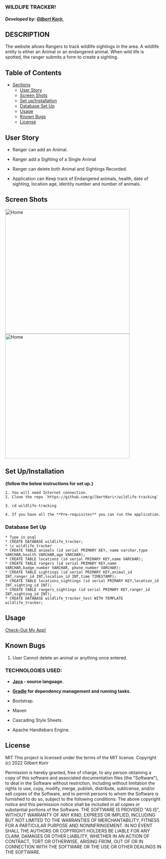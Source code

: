 ### WILDLIFE TRACKER!

##### Developed by: [Gilbert Korir.](https://github.com/gilbertKorir)

## DESCRIPTION 
The website allows Rangers to track wildlife sightings in the area. A wildlife entity is either an Animal or an endangered animal. When wild life is spotted, the ranger submits a form to create a sighting.


## Table of Contents

- [Sections](#sections)
    - [User Story](#install)
    - [Screen Shots](#screen-shots)
    - [Set up/Installation](#setup/insallation)
    - [Database Set Up](#database-set-up)
    - [Usage](#usage)
    - [Known Bugs](#known-bugs)
    - [License](#license)

    
## User Story

- Ranger can add an Animal.

- Ranger add a Sighting of a Single Animal

- Ranger can delete both Animal and Sightings Recorded.

- Application can Keep track of Endangered animals, health, date of sighting, location age, identity number and number of animals.

## Screen Shots

<img src="https://i.postimg.cc/hPC3JZNS/scr2.png" alt="Home" width="400"><img src="https://i.postimg.cc/FRgThTjX/scr1.png" alt="Home" width="400">


## Set Up/Installation

**{follow the below instructions for set up.}**
```
1. You will need Internet connection.
2. Clone the repo `https://github.com/gilbertKorir/wildlife-tracking`

3. cd wildlife-tracking

4. If you have all the **Pre-requisites** you can run the application.
```

### Database Set Up
```
* Type in psql
* CREATE DATABASE wildlife_tracker;
* \c wildlife_tracker
* CREATE TABLE animals (id serial PRIMARY KEY, name varchar,type VARCHAR,health VARCHAR,age VARCHAR);
* CREATE TABLE locations (id serial PRIMARY KEY,name VARCHAR);
* CREATE TABLE rangers (id serial PRIMARY KEY,name VARCHAR,badge_number VARCHAR, phone_number VARCHAR);
* CREATE TABLE sightings (id serial PRIMARY KEY,animal_id INT,ranger_id INT,location_id INT,time TIMESTAMP);
* CREATE TABLE locations_sightings (id serial PRIMARY KEY,location_id INT,sighting_id INT);
* CREATE TABLE rangers_sightings (id serial PRIMARY KEY,ranger_id INT,sighting_id INT);
* CREATE DATABASE wildlife_tracker_test WITH TEMPLATE wildlife_tracker;
```

## Usage

[Check-Out My App!](https://wl-tracker.herokuapp.com/)

## Known Bugs
1. User Cannot delete an animal or anything once entered.

### TECHNOLOGIES USED:

- **[Java](https://java.com/en/download/) - source language.**

- **[Gradle](https://gradle.org/) for dependency management and running tasks.**

- Bootstrap.
- Maven
- Cascading Style Sheets.
- Apache Handlebars Engine.


## License

MIT This project is licensed under the terms of the MIT license. Copyright (c) 2022 Gilbert Korir

Permission is hereby granted, free of charge, to any person obtaining a copy of this software and associated documentation files (the "Software"), to deal in the Software without restriction, including without limitation the rights to use, copy, modify, merge, publish, distribute, sublicense, and/or sell copies of the Software, and to permit persons to whom the Software is furnished to do so, subject to the following conditions:
The above copyright notice and this permission notice shall be included in all copies or substantial portions of the Software.
THE SOFTWARE IS PROVIDED "AS IS", WITHOUT WARRANTY OF ANY KIND, EXPRESS OR IMPLIED, INCLUDING BUT NOT LIMITED TO THE WARRANTIES OF MERCHANTABILITY, FITNESS FOR A PARTICULAR PURPOSE AND NONINFRINGEMENT. IN NO EVENT SHALL THE AUTHORS OR COPYRIGHT HOLDERS BE LIABLE FOR ANY CLAIM, DAMAGES OR OTHER LIABILITY, WHETHER IN AN ACTION OF CONTRACT, TORT OR OTHERWISE, ARISING FROM, OUT OF OR IN CONNECTION WITH THE SOFTWARE OR THE USE OR OTHER DEALINGS IN THE SOFTWARE.